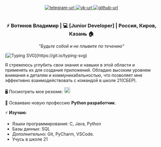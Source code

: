 <!--suppress HtmlDeprecatedAttribute -->
<div align="center">
  <div>
    <a href="https://t.me/KirovVladimir">
        <img alt="telegram-url" src="https://raw.githubusercontent.com/SmithyVL/SmithyVL/master/assets/contacts/telegram.svg"/>
    </a>
    <a href="https://vk.me/v.votinov">
        <img alt="vk-url" src="https://raw.githubusercontent.com/SmithyVL/SmithyVL/master/assets/contacts/vk.svg"/>
    </a>
    <a href="https://github.com/VotinovVladimir">
        <img alt="github-url" src="https://raw.githubusercontent.com/SmithyVL/SmithyVL/master/assets/contacts/github.svg"/>
    </a>
  </div><br />

  <h3>
    ⚡ Вотинов Владимир | 💻 [Junior Developer] | Россия, Киров, Казань 🏠 
  </h3>

<i>"Будьте собой и не плывите по течению"</i>
</div>

[![Typing SVG](https://readme-typing-svg.herokuapp.com?font=Fira+Code&pause=1000&width=435&lines=%D0%A0%D0%B0%D0%B4+%D0%B2%D0%B8%D0%B4%D0%B5%D1%82%D1%8C+%D1%82%D0%B5%D0%B1%D1%8F!)](https://git.io/typing-svg)

Я стремлюсь углубить свои знания и навыки в этой области и применять их для создания приложений. Обладаю высоким уровнем внимания к деталям и коммуникабельностью, что позволяет мне эффективно взаимодействовать с командой в школе 21(СБЕР).

🖥️ Посмотреть мое резюме: <a href="https://kirov.hh.ru/resume/3e02e6dbff0cf769530039ed1f516e705a3371" target="_blank">
<img src="https://upload.wikimedia.org/wikipedia/commons/7/79/HeadHunter_logo.png" alt="Telegram" style="width: 20px; height: 20px;">
</a> <br />
<!--🛠 В настоящее время я работаю над проектом: [Домашняя бухгалтерия](https://github.com/VotinovVladimir/PersonalFinance) <br />
📚 Активно изучаю Spring, чтобы расширить свои знания и умения в области программирования.<br />-->
🎯 Осваиваю новую профессию **Python разработчик**.<br />

⚡️ **Изучаю**:

- Языки программирования: C, Java, Python
- Базы данных: SQL
- Дополнительно: Git, PyCharm, VSCode.
- Учусь в школе 21

<!-- 🏐 **Веду активный образ жизни** (ходьба, бассейн). 
печатающая машинка
https://readme-typing-svg.herokuapp.com/demo/?lines=
## 🧰 Инструменты
<img src="https://raw.githubusercontent.com/VotinovVladimir/VotinovVladimir/main/icon/java.svg" alt="Java" height="48px"/>  &nbsp; &nbsp;
<img src="https://raw.githubusercontent.com/VotinovVladimir/VotinovVladimir/main/icon/postgresql-colored.svg" alt="Postgre" height="48px"/>  &nbsp; &nbsp;
<img src="https://raw.githubusercontent.com/VotinovVladimir/VotinovVladimir/main/icon/spring.svg" alt="CSS-3" height="48px"/>  &nbsp; &nbsp;
<img src="https://raw.githubusercontent.com/VotinovVladimir/VotinovVladimir/main/icon/intellij-idea.svg" alt="Idea" height="48px"/>  &nbsp; &nbsp;
<img src="https://raw.githubusercontent.com/VotinovVladimir/VotinovVladimir/main/icon/git-colored.svg" alt="Git" height="48px"/>  &nbsp; &nbsp;
<img src="https://raw.githubusercontent.com/VotinovVladimir/VotinovVladimir/main/icon/html5-original.svg" alt="HTML5" height="48px"/>  &nbsp; &nbsp;
<img src="https://raw.githubusercontent.com/VotinovVladimir/VotinovVladimir/main/icon/css3-original.svg" alt="CSS-3" height="48px"/>  &nbsp; &nbsp; -->
